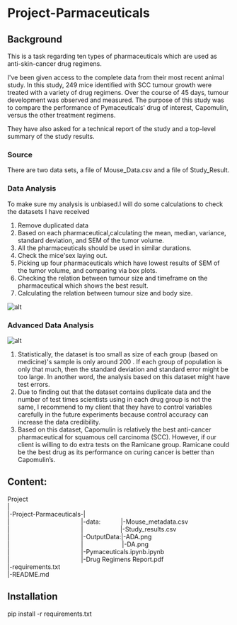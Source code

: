 # Project-Parmaceuticals

## Background

This is a task regarding ten types of pharmaceuticals which are used as anti-skin-cancer drug regimens. 

I've been given access to the complete data from their most recent animal study. In this study, 249 mice identified with SCC tumour growth were treated with a variety of drug regimens. Over the course of 45 days, tumour development was observed and measured. The purpose of this study was to compare the performance of Pymaceuticals' drug of interest, Capomulin, versus the other treatment regimens.  

They have also asked for a technical report of the study and a top-level summary of the study results.  

### Source

There are two data sets, a file of Mouse_Data.csv and a file of Study_Result.

### Data Analysis

To make sure my analysis is unbiased.I will do some calculations to check the datasets I have received  
1. Remove duplicated data  
2. Based on each pharmaceutical,calculating the mean, median, variance, standard deviation, and SEM of the tumor volume.  
3. All the pharmaceuticals should be used in similar durations.  
4. Check the mice'sex laying out.  
5. Picking up four pharmaceuticals which have lowest results of SEM of the tumor volume, and comparing via box plots.  
6. Checking the relation between tumour size and timeframe on the pharmaceutical which shows the best result.  
7. Calculating the relation between tumour size and body size. 

![alt](https://github.com/LynHJ/Pymaceuticals/blob/2cb0f6bd5874f10ca0940cfbcb1fba0dc42f16ab/OutputData/DA.png)  

### Advanced Data Analysis

![alt](https://github.com/LynHJ/Pymaceuticals/blob/2cb0f6bd5874f10ca0940cfbcb1fba0dc42f16ab/OutputData/ADA.png)  

1.	Statistically, the dataset is too small as size of each group (based on medicine)'s sample is only around 200 . If each group of population is only that much, then the standard deviation and standard error might be too large. In another word, the analysis based on this dataset might have test errors.
2.	Due to finding out that the dataset contains duplicate data and the number of test times scientists using in each drug group is not the same, I recommend to my client that they have to control variables carefully in the future experiments because control accuracy can increase the data credibility.
3.	Based on this dataset, Capomulin is relatively the best anti-cancer pharmaceutical for squamous cell carcinoma (SCC). However, if our client is willing to do extra tests on the Ramicane group. Ramicane could be the best drug as its performance on curing cancer is better than Capomulin’s.


## Content:

Project  
|  
|-Project-Parmaceuticals-|  
|&emsp;&emsp;&emsp;&emsp;&emsp;&emsp;&emsp;&emsp;&emsp;&emsp;&emsp;&nbsp;&nbsp;|-data:&emsp;&emsp;&emsp;&nbsp;|-Mouse_metadata.csv   
|&emsp;&emsp;&emsp;&emsp;&emsp;&emsp;&emsp;&emsp;&emsp;&emsp;&emsp;&nbsp;&nbsp;|&emsp;&emsp;&emsp;&emsp;&emsp;&emsp;|-Study_results.csv   
|&emsp;&emsp;&emsp;&emsp;&emsp;&emsp;&emsp;&emsp;&emsp;&emsp;&emsp;&nbsp;&nbsp;|-OutputData:|-ADA.png  
|&emsp;&emsp;&emsp;&emsp;&emsp;&emsp;&emsp;&emsp;&emsp;&emsp;&emsp;&nbsp;&nbsp;|&emsp;&emsp;&emsp;&emsp;&emsp;&emsp;&nbsp;|-DA.png  
|&emsp;&emsp;&emsp;&emsp;&emsp;&emsp;&emsp;&emsp;&emsp;&emsp;&emsp;&nbsp;&nbsp;|-Pymaceuticals.ipynb.ipynb  
|&emsp;&emsp;&emsp;&emsp;&emsp;&emsp;&emsp;&emsp;&emsp;&emsp;&emsp;&nbsp;&nbsp;|-Drug Regimens Report.pdf   
|-requirements.txt     
|-README.md 

## Installation

pip install -r requirements.txt
 



